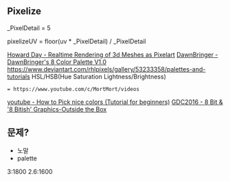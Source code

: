 ## Pixelize

_PixelDetail = 5

pixelizeUV = floor(uv * _PixelDetail) / _PixelDetail

[Howard Day - Realtime Rendering of 3d Meshes as Pixelart](https://pixelation.org/index.php?topic=18842.0)
[DawnBringer - DawnBringer's 8 Color Palette V1.0](http://pixeljoint.com/forum/forum_posts.asp?TID=26050)
https://www.deviantart.com/rhlpixels/gallery/53233358/palettes-and-tutorials
HSL/HSB(Hue Saturation Lightness/Brightness) 	
	
	= https://www.youtube.com/c/MortMort/videos

[youtube - How to Pick nice colors (Tutorial for beginners)](https://www.youtube.com/watch?v=QhgSM_tnPM4)
[GDC2016 - 8 Bit & '8 Bitish' Graphics-Outside the Box](https://www.youtube.com/watch?v=aMcJ1Jvtef0)
## 문제?
- 노말
- palette


3:1800
2.6:1600